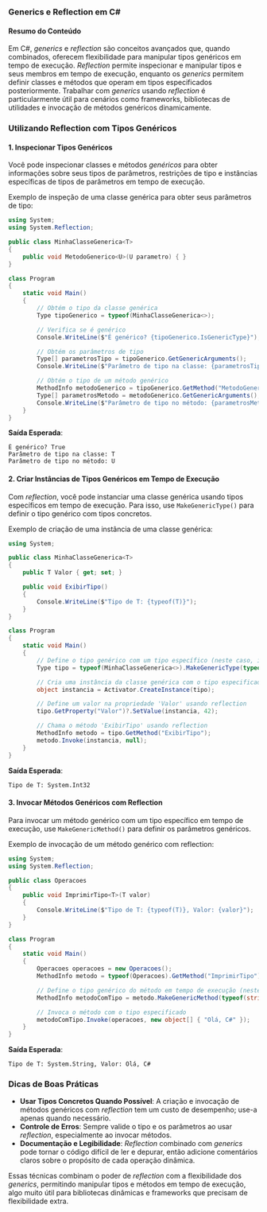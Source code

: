 ### Generics e Reflection em C#

#### Resumo do Conteúdo
Em C#, *generics* e *reflection* são conceitos avançados que, quando combinados, oferecem flexibilidade para manipular tipos genéricos em tempo de execução. *Reflection* permite inspecionar e manipular tipos e seus membros em tempo de execução, enquanto os *generics* permitem definir classes e métodos que operam em tipos especificados posteriormente. Trabalhar com *generics* usando *reflection* é particularmente útil para cenários como frameworks, bibliotecas de utilidades e invocação de métodos genéricos dinamicamente.

### Utilizando Reflection com Tipos Genéricos

#### 1. Inspecionar Tipos Genéricos
Você pode inspecionar classes e métodos *genéricos* para obter informações sobre seus tipos de parâmetros, restrições de tipo e instâncias específicas de tipos de parâmetros em tempo de execução.

Exemplo de inspeção de uma classe genérica para obter seus parâmetros de tipo:

```csharp
using System;
using System.Reflection;

public class MinhaClasseGenerica<T>
{
    public void MetodoGenerico<U>(U parametro) { }
}

class Program
{
    static void Main()
    {
        // Obtém o tipo da classe genérica
        Type tipoGenerico = typeof(MinhaClasseGenerica<>);

        // Verifica se é genérico
        Console.WriteLine($"É genérico? {tipoGenerico.IsGenericType}");

        // Obtém os parâmetros de tipo
        Type[] parametrosTipo = tipoGenerico.GetGenericArguments();
        Console.WriteLine($"Parâmetro de tipo na classe: {parametrosTipo[0].Name}");

        // Obtém o tipo de um método genérico
        MethodInfo metodoGenerico = tipoGenerico.GetMethod("MetodoGenerico");
        Type[] parametrosMetodo = metodoGenerico.GetGenericArguments();
        Console.WriteLine($"Parâmetro de tipo no método: {parametrosMetodo[0].Name}");
    }
}
```

**Saída Esperada**:
```
É genérico? True
Parâmetro de tipo na classe: T
Parâmetro de tipo no método: U
```

#### 2. Criar Instâncias de Tipos Genéricos em Tempo de Execução
Com *reflection*, você pode instanciar uma classe genérica usando tipos específicos em tempo de execução. Para isso, use `MakeGenericType()` para definir o tipo genérico com tipos concretos.

Exemplo de criação de uma instância de uma classe genérica:

```csharp
using System;

public class MinhaClasseGenerica<T>
{
    public T Valor { get; set; }

    public void ExibirTipo()
    {
        Console.WriteLine($"Tipo de T: {typeof(T)}");
    }
}

class Program
{
    static void Main()
    {
        // Define o tipo genérico com um tipo específico (neste caso, int)
        Type tipo = typeof(MinhaClasseGenerica<>).MakeGenericType(typeof(int));

        // Cria uma instância da classe genérica com o tipo especificado
        object instancia = Activator.CreateInstance(tipo);

        // Define um valor na propriedade 'Valor' usando reflection
        tipo.GetProperty("Valor")?.SetValue(instancia, 42);

        // Chama o método 'ExibirTipo' usando reflection
        MethodInfo metodo = tipo.GetMethod("ExibirTipo");
        metodo.Invoke(instancia, null);
    }
}
```

**Saída Esperada**:
```
Tipo de T: System.Int32
```

#### 3. Invocar Métodos Genéricos com Reflection
Para invocar um método genérico com um tipo específico em tempo de execução, use `MakeGenericMethod()` para definir os parâmetros genéricos.

Exemplo de invocação de um método genérico com reflection:

```csharp
using System;
using System.Reflection;

public class Operacoes
{
    public void ImprimirTipo<T>(T valor)
    {
        Console.WriteLine($"Tipo de T: {typeof(T)}, Valor: {valor}");
    }
}

class Program
{
    static void Main()
    {
        Operacoes operacoes = new Operacoes();
        MethodInfo metodo = typeof(Operacoes).GetMethod("ImprimirTipo");

        // Define o tipo genérico do método em tempo de execução (neste caso, string)
        MethodInfo metodoComTipo = metodo.MakeGenericMethod(typeof(string));

        // Invoca o método com o tipo especificado
        metodoComTipo.Invoke(operacoes, new object[] { "Olá, C#" });
    }
}
```

**Saída Esperada**:
```
Tipo de T: System.String, Valor: Olá, C#
```

### Dicas de Boas Práticas
- **Usar Tipos Concretos Quando Possível**: A criação e invocação de métodos genéricos com *reflection* tem um custo de desempenho; use-a apenas quando necessário.
- **Controle de Erros**: Sempre valide o tipo e os parâmetros ao usar *reflection*, especialmente ao invocar métodos.
- **Documentação e Legibilidade**: *Reflection* combinado com *generics* pode tornar o código difícil de ler e depurar, então adicione comentários claros sobre o propósito de cada operação dinâmica.

Essas técnicas combinam o poder de *reflection* com a flexibilidade dos *generics*, permitindo manipular tipos e métodos em tempo de execução, algo muito útil para bibliotecas dinâmicas e frameworks que precisam de flexibilidade extra.